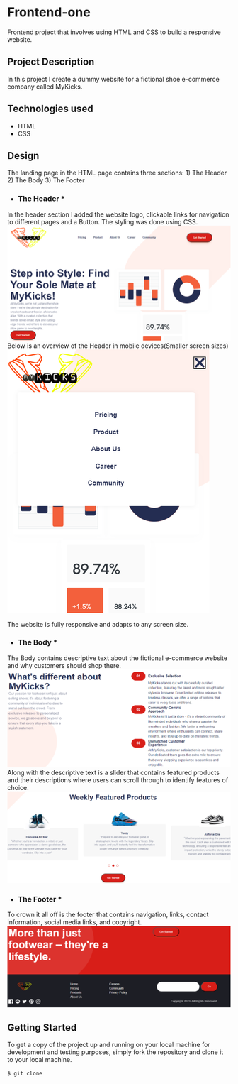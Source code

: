 # Frontend-one
Frontend project that involves using HTML and CSS to build a responsive website.

## Project Description
In this project I create a dummy website for a fictional shoe e-commerce company called MyKicks.

## Technologies used
* HTML
* CSS

## Design

The landing page in the HTML page contains three sections: 
            1)  The Header
            2)  The Body
            3)  The Footer

* ### The Header *
In the header section I added the website logo, clickable links for navigation to different pages and a Button. The styling was done using CSS.
![Header Section](Readme-img\Header.PNG)
Below is an overview of the Header in mobile devices(Smaller screen sizes)
![Header in small screens](Readme-img\Header-small.PNG)

The website is fully responsive and adapts to any screen size.

* ### The Body *
The Body contains descriptive text about the fictional e-commerce website and why customers should shop there.
![Body](Readme-img\Body.PNG)
Along with the descriptive text is a slider that contains featured products and their descriptions where users can scroll through to identify features of choice.
![The slider](Readme-img\slider.PNG)

* ### The Footer *
To crown it all off is the footer that contains navigation, links, contact information, social media links, and copyright.
![The Footer](Readme-img\Footer.PNG)

## Getting Started
To get a copy of the project up and running on your local machine for development and testing purposes, simply fork the repository and clone it to your local machine. 
```
$ git clone